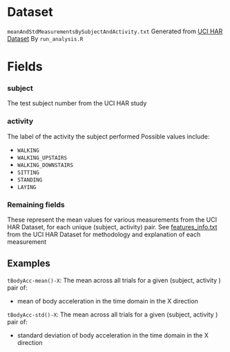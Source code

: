 # Dataset

`meanAndStdMeasurementsBySubjectAndActivity.txt`
Generated from [UCI HAR Dataset](https://d396qusza40orc.cloudfront.net/getdata%2Fprojectfiles%2FUCI%20HAR%20Dataset.zip)
By `run_analysis.R`

# Fields

### subject

The test subject number from the UCI HAR study

### activity

The label of the activity the subject performed
Possible values include:
* `WALKING`
* `WALKING_UPSTAIRS`
* `WALKING_DOWNSTAIRS`
* `SITTING`
* `STANDING`
* `LAYING`

### Remaining fields
These represent the mean values for various measurements from the UCI HAR Dataset, for each unique (subject, activity) pair.
See [features_info.txt](features_info.txt) from the UCI HAR Dataset for methodology and explanation of each measurement

## Examples
`tBodyAcc-mean()-X`: The mean across all trials for a given (subject, activity ) pair of:
- mean of body acceleration in the time domain in the X direction

`tBodyAcc-std()-X`: The mean across all trials for a given (subject, activity ) pair of:
- standard deviation of body acceleration in the time domain in the X direction
